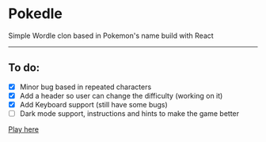# Pokedle

Simple Wordle clon based in Pokemon's name build with React

---

## To do:

- [x] Minor bug based in repeated characters
- [x] Add a header so user can change the difficulty (working on it)
- [x] Add Keyboard support (still have some bugs)
- [ ] Dark mode support, instructions and hints to make the game better

[Play here](https://pokedle-kohl.vercel.app/)
